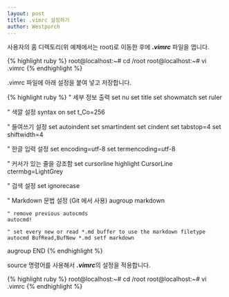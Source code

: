 ```yaml
---
layout: post
title: .vimrc 설정하기
author: Westporch
---
```

사용자의 홈 디렉토리(위 예제에서는 root)로 이동한 후에 ***.vimrc*** 파일을 엽니다.

{% highlight ruby %}
root@localhost:~# cd /root
root@localhost:~# vi .vimrc
{% endhighlight %}

.vimrc 파일에 아래 설정을 붙여 넣고 저장합니다.

{% highlight ruby %}
" 세부 정보 출력
set nu 
set title
set showmatch
set ruler

" 색깔 설정
syntax on
set t_Co=256 

" 들여쓰기 설정
set autoindent
set smartindent
set cindent
set tabstop=4
set shiftwidth=4

" 한글 입력 설정
set encoding=utf-8
set termencoding=utf-8

" 커서가 있는 줄을 강조함
set cursorline
highlight CursorLine ctermbg=LightGrey

" 검색 설정
set ignorecase

" Markdown 문법 설정 (Git 에서 사용)
augroup markdown

    " remove previous autocmds
    autocmd!

    " set every new or read *.md buffer to use the markdown filetype 
    autocmd BufRead,BufNew *.md setf markdown

augroup END
{% endhighlight %}

source 명령어를 사용해서 ***.vimrc***의 설정을 적용합니다.

{% highlight ruby %}
root@localhost:~# cd /root
root@localhost:~# vi .vimrc
{% endhighlight %}
